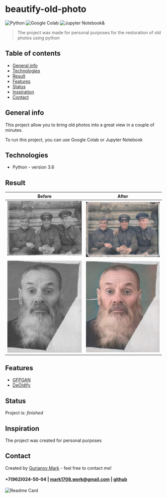 # beautify-old-photo
![Python](https://img.shields.io/badge/-Python-0a0a0a?style=for-the-badge&logo=Python)
![Google Colab](https://img.shields.io/badge/-googlecolab-0a0a0a?style=for-the-badge&logo=googlecolab)
![Jupyter Notebook& ](https://img.shields.io/badge/-jupyter-0a0a0a?style=for-the-badge&logo=jupyter)
<br/>

>The project was made for personal purposes for the restoration of old photos using python

## Table of contents
* [General info](#general-info)
* [Technologies](#technologies)
* [Result](#result)
* [Features](#features)
* [Status](#status)
* [Inspiration](#inspiration)
* [Contact](#contact)

## General info
 This project allow you to bring old photos into a great view in a couple of minutes.

To run this project, you can use Google Colab or Jupyter Notebook

## Technologies
* Python - version 3.6

## Result
Before | After
----- | ----
<img src="https://github.com/Mark1708/beautify-old-photo/raw/main/assets/input/photo1.JPG" width="300"> | <img src="https://github.com/Mark1708/beautify-old-photo/raw/main/assets/output/result_photo1.jpg" width="300">
<img src="https://github.com/Mark1708/beautify-old-photo/raw/main/assets/input/photo2.JPG" width="300"> | <img src="https://github.com/Mark1708/beautify-old-photo/raw/main/assets/output/result_photo2.JPG" width="300">

## Features
* [GFPGAN](https://github.com/TencentARC/GFPGAN)
* [DeOldify](https://github.com/jantic/DeOldify)

## Status
Project is: _finished_

## Inspiration
The project was created for personal purposes

## Contact
Created by [Gurianov Mark](https://mark1708.github.io/) - feel free to contact me!
#### +7(962)024-50-04 | mark1708.work@gmail.com | [github](http://github.com/Mark1708)

![Readme Card](https://github-readme-stats.vercel.app/api/pin/?username=mark1708&repo=beautify-old-photo&theme=chartreuse-dark&show_icons=true)
